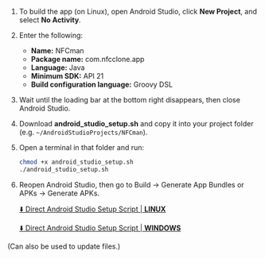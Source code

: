 1. To build the app (on Linux), open Android Studio, click **New Project**, and select **No Activity**.

2. Enter the following:  
   - **Name:** NFCman  
   - **Package name:** com.nfcclone.app  
   - **Language:** Java  
   - **Minimum SDK:** API 21  
   - **Build configuration language:** Groovy DSL

3. Wait until the loading bar at the bottom right disappears, then close Android Studio.

4. Download **android_studio_setup.sh** and copy it into your project folder (e.g. `~/AndroidStudioProjects/NFCman`).

5. Open a terminal in that folder and run:
   ```bash
   chmod +x android_studio_setup.sh
   ./android_studio_setup.sh

6. Reopen Android Studio, then go to Build → Generate App Bundles or APKs → Generate APKs.

	<a href="android_studio_setup.sh" download>⬇️ Direct Android Studio Setup Script | **LINUX**</a>
 
	<a href="windows_setup_script.bat" download>⬇️ Direct Android Studio Setup Script | **WINDOWS**</a>
 
(Can also be used to update files.)
